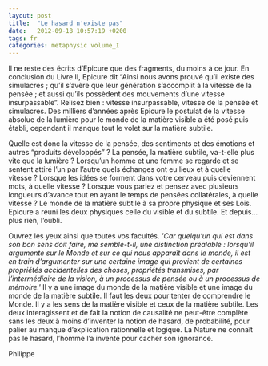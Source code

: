 ```yaml
---
layout: post
title:  "Le hasard n'existe pas"
date:   2012-09-18 10:57:19 +0200
tags: fr
categories: metaphysic volume_I
---
```

Il ne reste des écrits d’Epicure que des fragments, du moins à ce jour. En conclusion du Livre II, Epicure dit “Ainsi nous avons prouvé qu’il existe des simulacres ; qu’il s’avère que leur génération s’accomplit à la vitesse de la pensée ; et aussi qu’ils possèdent des mouvements d’une vitesse insurpassable”. Relisez bien : vitesse insurpassable, vitesse de la pensée et simulacres.
Des milliers d’années après Epicure le postulat de la vitesse absolue de la lumière pour le monde de la matière visible a été posé puis établi, cependant il manque tout le volet sur la matière subtile.

Quelle est donc la vitesse de la pensée, des sentiments et des émotions et autres “produits développés” ? La pensée, la matière subtile, va-t-elle plus vite que la lumière ? Lorsqu’un homme et une femme se regarde et se sentent attiré l’un par l’autre quels échanges ont eu lieux et à quelle vitesse ? Lorsque les idées se forment dans votre cerveau puis deviennent mots, à quelle vitesse ? Lorsque vous parlez et pensez avec plusieurs longueurs d’avance tout en ayant le temps de pensées collatérales, à quelle vitesse ? Le monde de la matière subtile à sa propre physique et ses Lois. Epicure a réuni les deux physiques celle du visible et du subtile. Et depuis… plus rien, l’oubli.

Ouvrez les yeux ainsi que toutes vos facultés. *'Car quelqu’un qui est dans son bon sens doit faire, me semble-t-il, une distinction préalable : lorsqu’il argumente sur le Monde et sur ce qui nous apparaît dans le monde, il est en train d’argumenter sur une certaine image qui provient de certaines propriétés accidentelles des choses, propriétés transmises, par l’intermédiaire de la vision, à un processus de pensée ou à un processus de mémoire.'* Il y a une image du monde de la matière visible et une image du monde de la matière subtile. Il faut les deux pour tenter de comprendre le Monde. Il y a les sens de la matière visible et ceux de la matière subtile. Les deux interagissent et de fait la notion de causalité ne peut-être complète sans les deux à moins d’inventer la notion de hasard, de probabilité, pour palier au manque d’explication rationnelle et logique. La Nature ne connaît pas le hasard, l’homme l’a inventé pour cacher son ignorance.

Philippe

<!-- 
Ce(tte) œuvre est mise à disposition selon les termes de la Licence Creative Commons Attribution - Pas d’Utilisation Commerciale 4.0 International.
-->